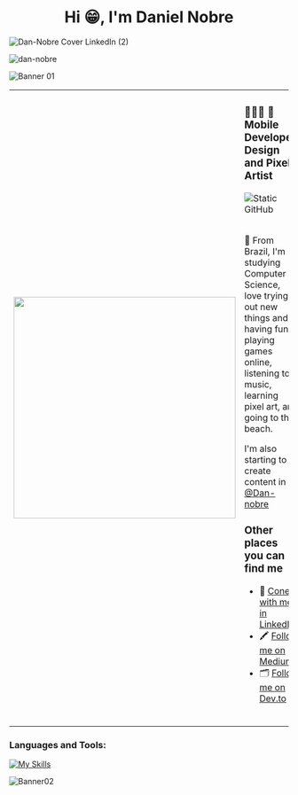 <h1 align="center">Hi 😁, I'm Daniel Nobre</h1>

![Dan-Nobre Cover LinkedIn (2)](https://github.com/Dan-Nobre/Dan-Nobre/assets/55868687/a43f382f-2d75-4a83-8fad-0a540b9d06be)

<p align="left"> <img src="https://komarev.com/ghpvc/?username=dan-nobre&label=Profile%20views&color=0e75b6&style=flat" alt="dan-nobre" /> </p>


![Banner 01](https://github.com/Dan-Nobre/Dan-Nobre/assets/55868687/4026115f-09c2-434a-9cd6-252d22c1975e)

<table border="0" cellspacing="0" cellpadding="0">
  <tr>
    <td style="border: 0";>
      <img width="400" src="https://i.imgur.com/pPiT8zd.png" />
    </td>
    <td style="border: 0";>
      <h3>
        👨🏻‍💻 🍎  Mobile Developer, Design and Pixel Artist
      </h3>
      <img src="https://img.shields.io/static/v1?label=Overview&message=Daniel Nobre&color=ccd1f1&style=for-the-badge&logo=GitHub" alt="Static GitHub">
      <br>
      <br>
      <p>
        🌙  From Brazil, I'm studying Computer Science, love trying out new things and having fun playing games online, listening to music, learning pixel art, and going to the beach. 
      </p>
      <p>I'm also starting to create content in <a href="https://medium.com/@dan-nobre">@Dan-nobre</a></p>
      <h3>Other places you can find me</h3>
      <ul>
        <li>
          🫨 <a href="https://www.linkedin.com/in/dan-nobre/?locale=en_US">Conect with me in LinkedIn</a>
        </li>
        <li>
          🖍️ <a href="https://medium.com/@dan-nobre">Follow me on Medium</a>
        </li>
         <li>
          🗂️ <a href="https://dev.to/danishin">Follow me on Dev.to</a>
        </li>
        <br>
      </ul>
    </td>
  </tr>
</table>




<h3 align="left">Languages and Tools:</h3>

[![My Skills](https://skillicons.dev/icons?i=apple,swift,figma,flutter,github,git,react,dart,js,c,html,css&theme=light)](https://skillicons.dev)

![Banner02](https://github.com/Dan-Nobre/Dan-Nobre/assets/55868687/b386b521-5db9-4a5a-a028-7ec16787fc30)






